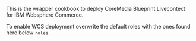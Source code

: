 This is the wrapper cookbook to deploy CoreMedia Blueprint
Livecontext for IBM Websphere Commerce.

To enable WCS deployment overwrite the default roles with the ones found here below
`roles`.
